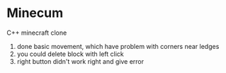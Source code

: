 # Minecum
C++ minecraft clone
1) done basic movement, which have problem with corners near ledges
2) you could delete block with left click
3) right button didn't work right and give error 

